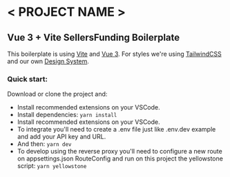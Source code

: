 # < PROJECT NAME >

## Vue 3 + Vite SellersFunding Boilerplate

This boilerplate is using [Vite](https://vitejs.dev) and [Vue 3](https://v3.vuejs.org/). For styles we're using [TailwindCSS](https://tailwindcss.com/) and our own [Design System](https://vuetemplate.z13.web.core.windows.net/).

### Quick start:

Download or clone the project and:
- Install recommended extensions on your VSCode.
- Install dependencies: `yarn install`
- Install recommended extensions on your VSCode.
- To integrate you'll need to create a .env file just like .env.dev example and add your API key and URL.
- And then: `yarn dev`
- To develop using the reverse proxy you'll need to configure a new route on appsettings.json RouteConfig and run on this project the yellowstone script: `yarn yellowstone`
